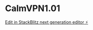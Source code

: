 # CalmVPN1.01

[Edit in StackBlitz next generation editor ⚡️](https://stackblitz.com/~/github.com/KirushaUgolok/CalmVPN1.01)